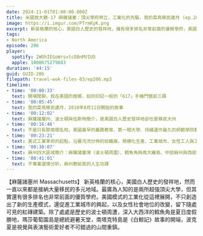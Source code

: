 ```yaml
---
date: 2024-11-01T01:00:00.000Z
title: 米國放大鏡-17 麻薩諸塞：頂尖學府林立，工業化的先驅，我的菜鳥移民歲月 (ep.206)
image: https://i.imgur.com/PTrmKyK.png
excerpt: 新英格蘭的核心，美國白人歷史的發祥地，擁有很多排名非常前面的優質學府，美國模式的工業化從這裡展開。除了處處是歷史的波士頓周遭，從海邊到山間，麻州還有更多故事等著大家來探索！
tags:
- North America
episode: 206
player:
  spotify: 2WOhIEGoWrsxtcDBnMVIU5
  apple: 1000675279883
duration: '44:15'
guid: GUID-206
filepath: travel-wok-files-03/ep206.mp3
timeline:
- time: '00:00:33'
  text: 開場閒聊，我在美國的故鄉，如同印記一般的「617」手機門號前三碼
- time: '00:05:45'
  text: 我的菜鳥移民歲月，2010年8月11日開始的故事
- time: '00:12:02'
  text: 麻薩諸塞州、波士頓與伍斯特簡介，是美國白人歷史發祥地卻也是移民大州
- time: '00:16:46'
  text: 不是只有那兩間名校，美國最早的義務教育、第一間大學、持續運作最久的師範學院都在麻州
- time: '00:23:21'
  text: 美式工業革命的起點，沿著河流分佈的紡織廠，規模化生產、工業城市、女性工人與工會如何改變麻州
- time: '00:30:07'
  text: 麻州四大區域簡介：麻薩諸塞灣（波士頓周圍）、鱈魚角與兩大離島、中部麻州與西部麻州
- time: '00:41:01'
  text: 不專業選情分析，麻州教給我的人生功課
---
```

【麻薩諸塞州 Massachusetts】 新英格蘭的核心，美國白人歷史的發祥地，然而一直以來都是接納大量移民的多元地域。最廣為人知的是兩所超強頂尖大學，但其實還有很多排名也非常前面的優質學府。美國模式的工業化從這裡展開，不只創造出了新的生產模式，還促進工業城市的興起，以及女性社會地位的改變，留下隨處可見的紅磚建築。除了處處是歷史的波士頓周遭，深入大西洋的鱈魚角是夏日度假勝地，瑪莎葡萄園島是總統避暑天堂，南塔克特島是《白鯨記》故事的開端，波克夏是視覺與表演藝術愛好者不可錯過的山間重鎮。
